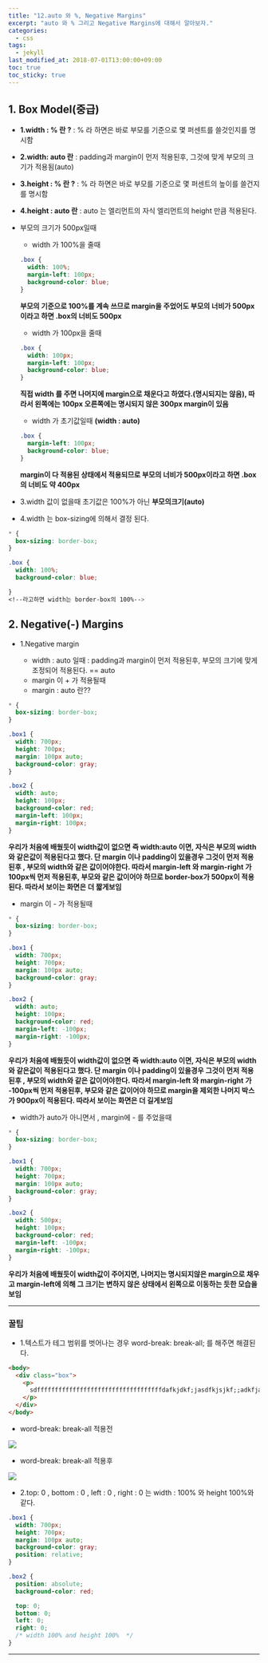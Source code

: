 ```yaml
---
title: "12.auto 와 %, Negative Margins"
excerpt: "auto 와 % 그리고 Negative Margins에 대해서 알아보자."
categories:
  - css
tags:
  - jekyll
last_modified_at: 2018-07-01T13:00:00+09:00
toc: true
toc_sticky: true
---
```


## 1. Box Model(중급)

- **1.width : % 란 ?** : % 라 하면은 바로 부모를 기준으로 몇 퍼센트를 쓸것인지를 명시함

- **2.width: auto 란** : padding과 margin이 먼저 적용된후, 그것에 맞게 부모의 크기가 적용됨(auto)

* **3.height : % 란 ?** : % 라 하면은 바로 부모를 기준으로 몇 퍼센트의 높이를 쓸건지를 명시함

* **4.height : auto 란** : auto 는 엘리먼트의 자식 엘리먼트의 height 만큼 적용된다.

- 부모의 크기가 500px일때

  - width 가 100%을 줄때

  ```css
  .box {
    width: 100%;
    margin-left: 100px;
    background-color: blue;
  }
  ```

  **부모의 기준으로 100%를 계속 쓰므로 margin을 주었어도 부모의 너비가 500px이라고 하면 .box의 너비도 500px**

  - width 가 100px을 줄때

  ```css
  .box {
    width: 100px;
    margin-left: 100px;
    background-color: blue;
  }
  ```

  **직접 width 를 주면 나머지에 margin으로 채운다고 하였다.(명시되지는 않음), 따라서 왼쪽에는 100px 오른쪽에는 명시되지 않은 300px margin이 있음**


    - width 가 초기값일때 **(width : auto)**

    ```css
    .box {
      margin-left: 100px;
      background-color: blue;
    }
    ```

    **margin이 다 적용된 상태에서 적용되므로 부모의 너비가 500px이라고 하면 .box의 너비도 약 400px**

- 3.width 값이 없을때 초기값은 100%가 아닌 **부모의크기(auto)**

- 4.width 는 box-sizing에 의해서 결정 된다.

```css
* {
  box-sizing: border-box;
}

.box {
  width: 100%;
  background-color: blue;

}
<!--라고하면 width는 border-box의 100%-->
```

## 2. Negative(-) Margins

- 1.Negative margin

  - width : auto 일때 : padding과 margin이 먼저 적용된후, 부모의 크기에 맞게 조정되어 적용된다. == auto

  * margin 이 + 가 적용될때

  - margin : auto 란??

```css
* {
  box-sizing: border-box;
}

.box1 {
  width: 700px;
  height: 700px;
  margin: 100px auto;
  background-color: gray;
}

.box2 {
  width: auto;
  height: 100px;
  background-color: red;
  margin-left: 100px;
  margin-right: 100px;
}
```

**우리가 처음에 배웠듯이 width값이 없으면 즉 width:auto 이면, 자식은 부모의 width와 같은값이 적용된다고 했다. 단 margin 이나 padding이 있을경우 그것이 먼저 적용된후 , 부모의 width와 같은 값이어야한다. 따라서 margin-left 와 margin-right 가 100px씩 먼저 적용된후, 부모와 같은 값이어야 하므로 border-box가 500px이 적용된다. 따라서 보이는 화면은 더 짧게보임**

- margin 이 - 가 적용될때

```css
* {
  box-sizing: border-box;
}

.box1 {
  width: 700px;
  height: 700px;
  margin: 100px auto;
  background-color: gray;
}

.box2 {
  width: auto;
  height: 100px;
  background-color: red;
  margin-left: -100px;
  margin-right: -100px;
}
```

**우리가 처음에 배웠듯이 width값이 없으면 즉 width:auto 이면, 자식은 부모의 width와 같은값이 적용된다고 했다. 단 margin 이나 padding이 있을경우 그것이 먼저 적용된후 , 부모의 width와 같은 값이어야한다. 따라서 margin-left 와 margin-right 가 -100px씩 먼저 적용된후, 부모와 같은 값이어야 하므로 margin을 제외한 나머지 박스가 900px이 적용된다. 따라서 보이는 화면은 더 길게보임**

- width가 auto가 아니면서 , margin에 - 를 주었을때

```css
* {
  box-sizing: border-box;
}

.box1 {
  width: 700px;
  height: 700px;
  margin: 100px auto;
  background-color: gray;
}

.box2 {
  width: 500px;
  height: 100px;
  background-color: red;
  margin-left: -100px;
  margin-right: -100px;
}
```

**우리가 처음에 배웠듯이 width값이 주어지면, 나머지는 명시되지않은 margin으로 채우고 margin-left에 의해 그 크기는 변하지 않은 상태에서 왼쪽으로 이동하는 듯한 모습을 보임**

---

### 꿀팁

- 1.텍스트가 테그 범위를 벗어나는 경우 word-break: break-all; 를 해주면 해결된다.

```html
<body>
  <div class="box">
    <p>
      sdfffffffffffffffffffffffffffffffffffdafkjdkf;jasdfkjsjkf;;adkfja;fjsklfjas'fjas;fjas;jlfs;jfsjdksjfakjdf;a;ksjfskljfak;sjfkj;dfjkfjkasf;kjsfkjsf;jkdfjaskf;jaskfjskl;jdfk
    </p>
  </div>
</body>
```

- word-break: break-all 적용전

![](/assets/images/css_img/percent1.PNG)

- word-break: break-all 적용후

![](/assets/images/css_img/percent2.PNG)

- 2.top: 0 , bottom : 0 , left : 0 , right : 0 는 width : 100% 와 height 100%와 같다.

```css
.box1 {
  width: 700px;
  height: 700px;
  margin: 100px auto;
  background-color: gray;
  position: relative;
}

.box2 {
  position: absolute;
  background-color: red;

  top: 0;
  bottom: 0;
  left: 0;
  right: 0;
  /* width 100% and height 100%  */
}
```

---
